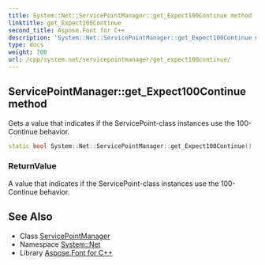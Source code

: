 ```yaml
---
title: System::Net::ServicePointManager::get_Expect100Continue method
linktitle: get_Expect100Continue
second_title: Aspose.Font for C++
description: 'System::Net::ServicePointManager::get_Expect100Continue method. Gets a value that indicates if the ServicePoint-class instances use the 100-Continue behavior in C++.'
type: docs
weight: 700
url: /cpp/system.net/servicepointmanager/get_expect100continue/
---
```

## ServicePointManager::get_Expect100Continue method


Gets a value that indicates if the ServicePoint-class instances use the 100-Continue behavior.

```cpp
static bool System::Net::ServicePointManager::get_Expect100Continue()
```


### ReturnValue

A value that indicates if the ServicePoint-class instances use the 100-Continue behavior.

## See Also

* Class [ServicePointManager](../)
* Namespace [System::Net](../../)
* Library [Aspose.Font for C++](../../../)
